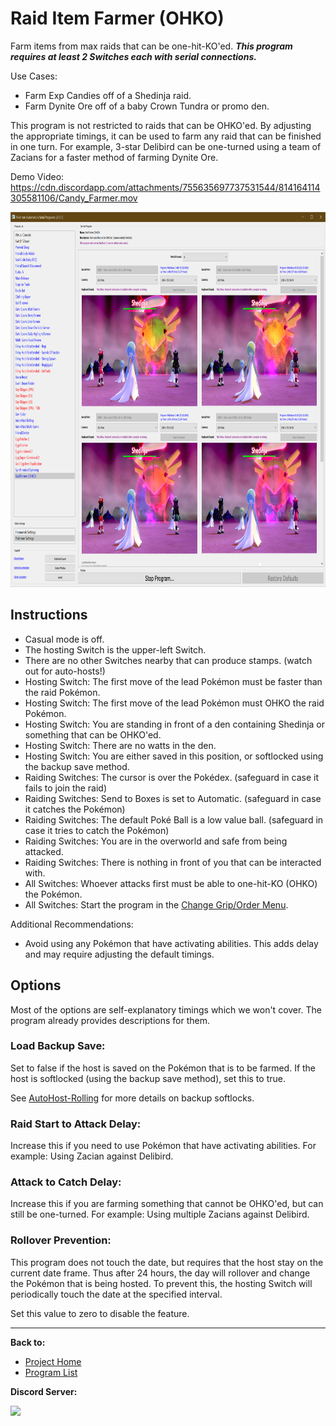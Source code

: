 # Raid Item Farmer (OHKO)

Farm items from max raids that can be one-hit-KO'ed. ***This program requires at least 2 Switches each with serial connections.***

Use Cases:
- Farm Exp Candies off of a Shedinja raid.
- Farm Dynite Ore off of a baby Crown Tundra or promo den.

This program is not restricted to raids that can be OHKO'ed. By adjusting the appropriate timings, it can be used to farm any raid that can be finished in one turn. For example, 3-star Delibird can be one-turned using a team of Zacians for a faster method of farming Dynite Ore.

Demo Video: https://cdn.discordapp.com/attachments/755635697737531544/814164114305581106/Candy_Farmer.mov

<img src="images/CandyFarmer.png" height="600">

## Instructions

- Casual mode is off.
- The hosting Switch is the upper-left Switch.
- There are no other Switches nearby that can produce stamps. (watch out for auto-hosts!)
- Hosting Switch: The first move of the lead Pokémon must be faster than the raid Pokémon.
- Hosting Switch: The first move of the lead Pokémon must OHKO the raid Pokémon.
- Hosting Switch: You are standing in front of a den containing Shedinja or something that can be OHKO'ed.
- Hosting Switch: There are no watts in the den.
- Hosting Switch: You are either saved in this position, or softlocked using the backup save method.
- Raiding Switches: The cursor is over the Pokédex. (safeguard in case it fails to join the raid)
- Raiding Switches: Send to Boxes is set to Automatic. (safeguard in case it catches the Pokémon)
- Raiding Switches: The default Poké Ball is a low value ball. (safeguard in case it tries to catch the Pokémon)
- Raiding Switches: You are in the overworld and safe from being attacked.
- Raiding Switches: There is nothing in front of you that can be interacted with.
- All Switches: Whoever attacks first must be able to one-hit-KO (OHKO) the Pokémon.
- All Switches: Start the program in the [Change Grip/Order Menu](../Appendix/ChangeGripOrderMenu.md).

Additional Recommendations:
- Avoid using any Pokémon that have activating abilities. This adds delay and may require adjusting the default timings.


## Options

Most of the options are self-explanatory timings which we won't cover. The program already provides descriptions for them.

### Load Backup Save:

Set to false if the host is saved on the Pokémon that is to be farmed. If the host is softlocked (using the backup save method), set this to true.

See [AutoHost-Rolling](../NativePrograms/AutoHost-Rolling.md) for more details on backup softlocks.

### Raid Start to Attack Delay:

Increase this if you need to use Pokémon that have activating abilities. For example: Using Zacian against Delibird.

### Attack to Catch Delay:

Increase this if you are farming something that cannot be OHKO'ed, but can still be one-turned. For example: Using multiple Zacians against Delibird.

### Rollover Prevention:

This program does not touch the date, but requires that the host stay on the current date frame. Thus after 24 hours, the day will rollover and change the Pokémon that is being hosted. To prevent this, the hosting Switch will periodically touch the date at the specified interval.

Set this value to zero to disable the feature.


<hr>

**Back to:**
- [Project Home](/README.md)
- [Program List](/Documentation/ProgramList.md)

**Discord Server:** 

[<img src="https://canary.discordapp.com/api/guilds/695809740428673034/widget.png?style=banner2">](https://discord.gg/cQ4gWxN)
